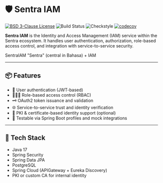 # 🛡️ Sentra IAM

[![BSD 3-Clause License](https://img.shields.io/badge/License-BSD%203--Clause-blue.svg)](https://opensource.org/licenses/BSD-3-Clause)
![Build Status](https://github.com/sbastianvincent/sentra-iam/actions/workflows/build.yml/badge.svg)
![Checkstyle](https://github.com/sbastianvincent/sentra-iam/actions/workflows/checkstyle.yml/badge.svg)
[![codecov](https://codecov.io/gh/sbastianvincent/sentra-iam/branch/master/graph/badge.svg)](https://codecov.io/gh/sbastianvincent/sentra-iam)

**Sentra IAM** is the Identity and Access Management (IAM) service within the Sentra ecosystem. It handles user authentication, authorization, role-based access control, and integration with service-to-service security.

SentraIAM	&quot;Sentra&quot; (central in Bahasa) + IAM

---

## 📦 Features

- 🔐 User authentication (JWT-based)
- 🧑‍🤝‍🧑 Role-based access control (RBAC)
- 🗝️ OAuth2 token issuance and validation
- 🌐 Service-to-service trust and identity verification
- 📁 PKI & certificate-based identity support (optional)
- 🧪 Testable via Spring Boot profiles and mock integrations

---

## 🧰 Tech Stack

- Java 17
- Spring Security
- Spring Data JPA
- PostgreSQL
- Spring Cloud (APIGateway + Eureka Discovery)
- PKI or custom CA for internal identity
